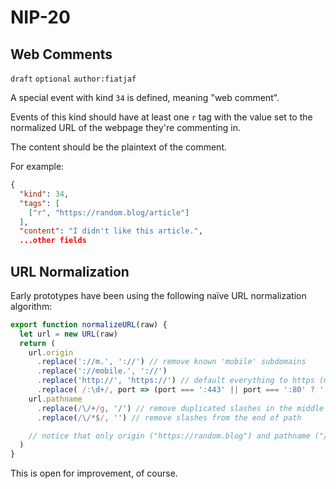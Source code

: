 NIP-20
======

Web Comments
------------

`draft` `optional` `author:fiatjaf`

A special event with kind `34` is defined, meaning "web comment".

Events of this kind should have at least one `r` tag with the value set to the normalized URL of the webpage they're commenting in.

The content should be the plaintext of the comment.

For example:

```json
{
  "kind": 34,
  "tags": [
    ["r", "https://random.blog/article"]
  ],
  "content": "I didn't like this article.",
  ...other fields
```

URL Normalization
-----------------

Early prototypes have been using the following naïve URL normalization algorithm:

```js
export function normalizeURL(raw) {
  let url = new URL(raw)
  return (
    url.origin
      .replace('://m.', '://') // remove known 'mobile' subdomains
      .replace('://mobile.', '://')
      .replace('http://', 'https://') // default everything to https (maybe a terrible idea)
      .replace( /:\d+/, port => (port === ':443' || port === ':80' ? '' : port)) + // remove 443 and 80 ports
    url.pathname
      .replace(/\/+/g, '/') // remove duplicated slashes in the middle of the path
      .replace(/\/*$/, '') // remove slashes from the end of path

    // notice that only origin ("https://random.blog") and pathname ("/article") are used, all the rest is thrown away
  )
}
```

This is open for improvement, of course.
